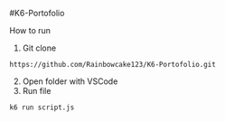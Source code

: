 #K6-Portofolio

How to run 
1. Git clone
```
https://github.com/Rainbowcake123/K6-Portofolio.git
```
2. Open folder with VSCode
3. Run file
```
k6 run script.js
```
